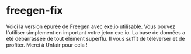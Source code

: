 # freegen-fix
Voici la version épurée de Freegen avec exe.io utilisable. Vous pouvez l'utiliser simplement en important votre jeton exe.io. La base de données a été débarrassée de tout élément superflu. Il vous suffit de téléverser et de profiter. Merci à Unfair pour cela !
